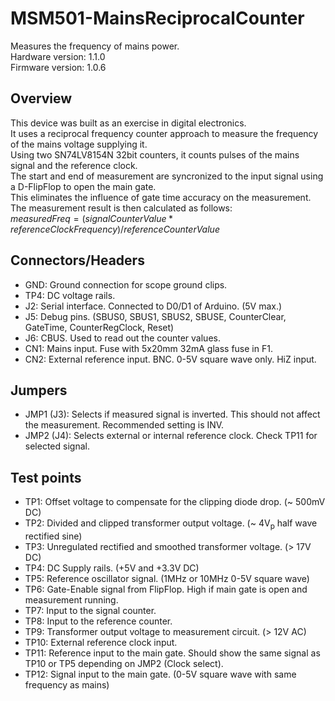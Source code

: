 # MSM501-MainsReciprocalCounter
Measures the frequency of mains power.  
Hardware version: 1.1.0  
Firmware version: 1.0.6  
## Overview
This device was built as an exercise in digital electronics.  
It uses a reciprocal frequency counter approach to measure the frequency of the mains voltage supplying it.   
Using two SN74LV8154N 32bit counters, it counts pulses of the mains signal and the reference clock.  
The start and end of measurement are syncronized to the input signal using a D-FlipFlop to open the main gate.  
This eliminates the influence of gate time accuracy on the measurement.  
The measurement result is then calculated as follows:  
$measuredFreq = (signalCounterValue * referenceClockFrequency) / referenceCounterValue$
## Connectors/Headers
- GND: Ground connection for scope ground clips.
- TP4: DC voltage rails.
- J2: Serial interface. Connected to D0/D1 of Arduino. (5V max.)
- J5: Debug pins. (SBUS0, SBUS1, SBUS2, SBUSE, CounterClear, GateTime, CounterRegClock, Reset)
- J6: CBUS. Used to read out the counter values.
- CN1: Mains input. Fuse with 5x20mm 32mA glass fuse in F1.
- CN2: External reference input. BNC. 0-5V square wave only. HiZ input.
## Jumpers
- JMP1 (J3): Selects if measured signal is inverted. This should not affect the measurement. Recommended setting is INV.
- JMP2 (J4): Selects external or internal reference clock. Check TP11 for selected signal.
## Test points
- TP1: Offset voltage to compensate for the clipping diode drop. (~ 500mV DC)
- TP2: Divided and clipped transformer output voltage. (~ 4V<sub>p</sub> half wave rectified sine)
- TP3: Unregulated rectified and smoothed transformer voltage. (> 17V DC)
- TP4: DC Supply rails. (+5V and +3.3V DC)
- TP5: Reference oscillator signal. (1MHz or 10MHz 0-5V square wave)
- TP6: Gate-Enable signal from FlipFlop. High if main gate is open and measurement running.
- TP7: Input to the signal counter.
- TP8: Input to the reference counter.
- TP9: Transformer output voltage to measurement circuit. (> 12V AC)
- TP10: External reference clock input.
- TP11: Reference input to the main gate. Should show the same signal as TP10 or TP5 depending on JMP2 (Clock select).
- TP12: Signal input to the main gate. (0-5V square wave with same frequency as mains)

